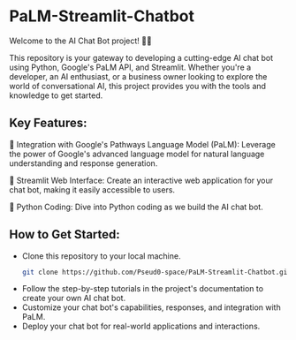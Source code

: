 # PaLM-Streamlit-Chatbot
Welcome to the AI Chat Bot project! 🤖💬

This repository is your gateway to developing a cutting-edge AI chat bot using Python, Google's PaLM API, and Streamlit. Whether you're a developer, an AI enthusiast, or a business owner looking to explore the world of conversational AI, this project provides you with the tools and knowledge to get started.

## Key Features:

🔵 Integration with Google's Pathways Language Model (PaLM): Leverage the power of Google's advanced language model for natural language understanding and response generation.

🚀 Streamlit Web Interface: Create an interactive web application for your chat bot, making it easily accessible to users.

🐍 Python Coding: Dive into Python coding as we build the AI chat bot.

## How to Get Started:

* Clone this repository to your local machine.
    ```bash
    git clone https://github.com/Pseud0-space/PaLM-Streamlit-Chatbot.git
* Follow the step-by-step tutorials in the project's documentation to create your own AI chat bot.
* Customize your chat bot's capabilities, responses, and integration with PaLM.
* Deploy your chat bot for real-world applications and interactions.
